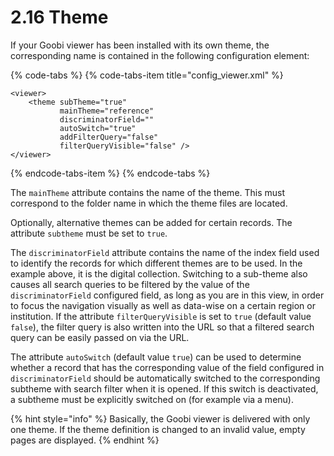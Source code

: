 # 2.16 Theme

If your Goobi viewer has been installed with its own theme, the corresponding name is contained in the following configuration element:

{% code-tabs %}
{% code-tabs-item title="config\_viewer.xml" %}
```markup
<viewer>
    <theme subTheme="true"
           mainTheme="reference"
           discriminatorField=""
           autoSwitch="true"
           addFilterQuery="false"
           filterQueryVisible="false" />
</viewer>
```
{% endcode-tabs-item %}
{% endcode-tabs %}

The `mainTheme` attribute contains the name of the theme. This must correspond to the folder name in which the theme files are located. 

Optionally, alternative themes can be added for certain records. The attribute `subtheme` must be set to `true`. 

The `discriminatorField` attribute contains the name of the index field used to identify the records for which different themes are to be used. In the example above, it is the digital collection. Switching to a sub-theme also causes all search queries to be filtered by the value of the `discriminatorField` configured field, as long as you are in this view, in order to focus the navigation visually as well as data-wise on a certain region or institution. If the attribute `filterQueryVisible` is set to `true` \(default value `false`\), the filter query is also written into the URL so that a filtered search query can be easily passed on via the URL. 

The attribute `autoSwitch` \(default value `true`\) can be used to determine whether a record that has the corresponding value of the field configured in `discriminatorField` should be automatically switched to the corresponding subtheme with search filter when it is opened. If this switch is deactivated, a subtheme must be explicitly switched on \(for example via a menu\).

{% hint style="info" %}
Basically, the Goobi viewer is delivered with only one theme. If the theme definition is changed to an invalid value, empty pages are displayed.
{% endhint %}

